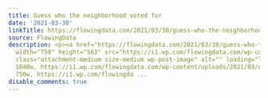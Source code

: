 ```yaml
---
title: Guess who the neighborhood voted for
date: '2021-03-30'
linkTitle: https://flowingdata.com/2021/03/30/guess-who-the-neighborhood-voted-for/
source: FlowingData
description: <p><a href="https://flowingdata.com/2021/03/30/guess-who-the-neighborhood-voted-for/"><img
  width="750" height="563" src="https://i1.wp.com/flowingdata.com/wp-content/uploads/2021/03/who-the-neighborhood-voted-for.png?fit=750%2C563&amp;ssl=1"
  class="attachment-medium size-medium wp-post-image" alt="" loading="lazy" srcset="https://i1.wp.com/flowingdata.com/wp-content/uploads/2021/03/who-the-neighborhood-voted-for.png?w=1640&amp;ssl=1
  1640w, https://i1.wp.com/flowingdata.com/wp-content/uploads/2021/03/who-the-neighborhood-voted-for.png?resize=750%2C563&amp;ssl=1
  750w, https://i1.wp.com/flowingda ...
disable_comments: true
---
```

<p><a href="https://flowingdata.com/2021/03/30/guess-who-the-neighborhood-voted-for/"><img width="750" height="563" src="https://i1.wp.com/flowingdata.com/wp-content/uploads/2021/03/who-the-neighborhood-voted-for.png?fit=750%2C563&amp;ssl=1" class="attachment-medium size-medium wp-post-image" alt="" loading="lazy" srcset="https://i1.wp.com/flowingdata.com/wp-content/uploads/2021/03/who-the-neighborhood-voted-for.png?w=1640&amp;ssl=1 1640w, https://i1.wp.com/flowingdata.com/wp-content/uploads/2021/03/who-the-neighborhood-voted-for.png?resize=750%2C563&amp;ssl=1 750w, https://i1.wp.com/flowingda ...